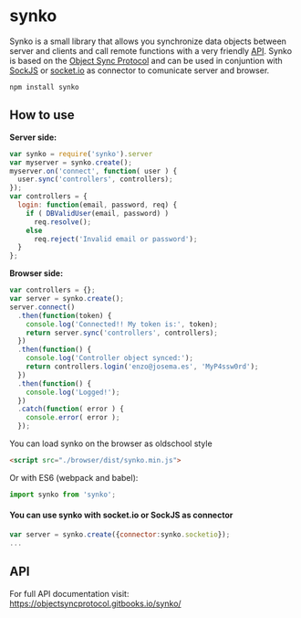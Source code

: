 synko
=======

Synko is a small library that allows you synchronize data objects between server and clients and call remote functions with a very friendly [API](https://objectsyncprotocol.gitbooks.io/synko/). Synko is based on the [Object Sync Protocol](https://github.com/ObjectSyncProtocol/protocol) and can be used in conjuntion with [SockJS](https://github.com/sockjs) or [socket.io](https://github.com/socketio/socket.io) as connector to comunicate server and browser.

`npm install synko`

## How to use
**Server side:**
```js
var synko = require('synko').server
var myserver = synko.create();
myserver.on('connect', function( user ) {
  user.sync('controllers', controllers);
});
var controllers = {
  login: function(email, password, req) {
    if ( DBValidUser(email, password) )
      req.resolve();
    else
      req.reject('Invalid email or password');
  }
};
```



**Browser side:**

```js
var controllers = {};
var server = synko.create();
server.connect()
  .then(function(token) {
    console.log('Connected!! My token is:', token);
    return server.sync('controllers', controllers);
  })
  .then(function() {
    console.log('Controller object synced:');
    return controllers.login('enzo@josema.es', 'MyP4ssw0rd');
  })
  .then(function() {
    console.log('Logged!');
  })
  .catch(function( error ) {
    console.error( error );
  });
```

You can load synko on the browser as oldschool style
```html
<script src="./browser/dist/synko.min.js">
```
Or with ES6 (webpack and babel):
```js
import synko from 'synko';
```



#### You can use synko with socket.io or SockJS as connector




```js
var server = synko.create({connector:synko.socketio});
...
```
## API

For full API documentation visit: https://objectsyncprotocol.gitbooks.io/synko/
